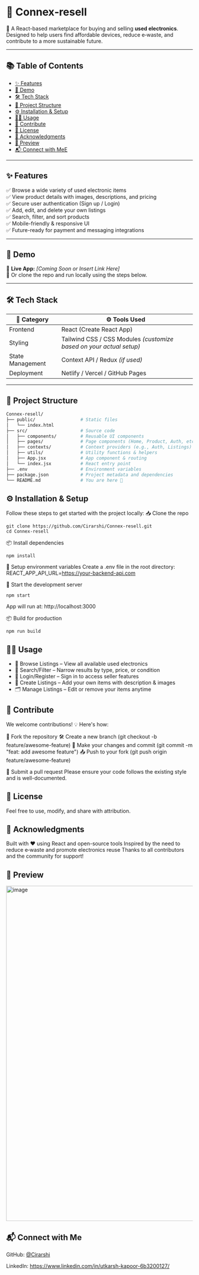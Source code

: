 # 🔁 Connex‑resell

🎯 A React-based marketplace for buying and selling **used electronics**. Designed to help users find affordable devices, reduce e‑waste, and contribute to a more sustainable future.

---

## 📚 Table of Contents

- [✨ Features](#-features)  
- [🚀 Demo](#-demo)  
- [🛠️ Tech Stack](#-tech-stack)  
- [📁 Project Structure](#-project-structure)  
- [⚙️ Installation & Setup](#️-installation--setup)  
- [🧑‍💻 Usage](#-usage)  
- [🤝 Contribute](#-contribute)  
- [📄 License](#-license)  
- [🙏 Acknowledgments](#-acknowledgments)
- [📸 Preview](#-preview)
- [📬 Connect with MeE](#-connect-with-me)

---

## ✨ Features

✅ Browse a wide variety of used electronic items  
✅ View product details with images, descriptions, and pricing  
✅ Secure user authentication (Sign up / Login)  
✅ Add, edit, and delete your own listings  
✅ Search, filter, and sort products  
✅ Mobile-friendly & responsive UI  
✅ Future-ready for payment and messaging integrations

---

## 🚀 Demo

🔗 **Live App:** _[Coming Soon or Insert Link Here]_  
🧪 Or clone the repo and run locally using the steps below.

---

## 🛠️ Tech Stack

| 🔧 Category      | ⚙️ Tools Used                |
|------------------|------------------------------|
| Frontend         | React (Create React App)     |
| Styling          | Tailwind CSS / CSS Modules *(customize based on your actual setup)* |
| State Management | Context API / Redux *(if used)* |
| Deployment       | Netlify / Vercel / GitHub Pages |

---

## 📁 Project Structure

```bash
Connex-resell/
├── public/                 # Static files
│   └── index.html
├── src/                    # Source code
│   ├── components/         # Reusable UI components
│   ├── pages/              # Page components (Home, Product, Auth, etc.)
│   ├── contexts/           # Context providers (e.g., Auth, Listings)
│   ├── utils/              # Utility functions & helpers
│   ├── App.jsx             # App component & routing
│   └── index.jsx           # React entry point
├── .env                    # Environment variables
├── package.json            # Project metadata and dependencies
└── README.md               # You are here 📄
```

## ⚙️ Installation & Setup

Follow these steps to get started with the project locally:
  📥 Clone the repo
  
    git clone https://github.com/Cirarshi/Connex-resell.git
    cd Connex-resell
  📦 Install dependencies
    
    npm install
  🔐 Setup environment variables
  Create a .env file in the root directory:
    REACT_APP_API_URL=https://your-backend-api.com

  🚀 Start the development server
    
    npm start
  App will run at: http://localhost:3000

  📦 Build for production
    
    npm run build

## 🧑‍💻 Usage
- 👀 Browse Listings – View all available used electronics
- 🔎 Search/Filter – Narrow results by type, price, or condition
- 🔐 Login/Register – Sign in to access seller features
- 📝 Create Listings – Add your own items with description & images
- 🗂️ Manage Listings – Edit or remove your items anytime

## 🤝 Contribute
We welcome contributions! 💡 Here's how:

🔱 Fork the repository
🛠 Create a new branch (git checkout -b feature/awesome-feature)
💬 Make your changes and commit (git commit -m "feat: add awesome feature")
📤 Push to your fork (git push origin feature/awesome-feature)

📩 Submit a pull request
Please ensure your code follows the existing style and is well-documented.

## 📄 License
Feel free to use, modify, and share with attribution.

## 🙏 Acknowledgments
Built with ❤️ using React and open-source tools
Inspired by the need to reduce e‑waste and promote electronics reuse
Thanks to all contributors and the community for support!

## 📸 Preview
<img width="1899" height="906" alt="image" src="https://github.com/user-attachments/assets/a7534c92-38f3-4683-acd6-9d7e34a950a4" />

## 📬 Connect with Me
GitHub: [@Cirarshi](https://github.com/Cirarshi)

LinkedIn: https://www.linkedin.com/in/utkarsh-kapoor-6b3200127/
